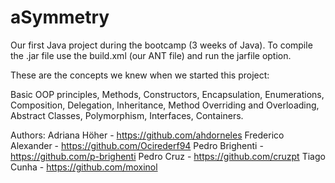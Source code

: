 # aSymmetry

Our first Java project during the bootcamp (3 weeks of Java).
To compile the .jar file use the build.xml (our ANT file) and run the jarfile option.

These are the concepts we knew when we started this project:

Basic OOP principles,
Methods, Constructors, Encapsulation, Enumerations,
Composition, Delegation, Inheritance, Method Overriding and Overloading,
Abstract Classes, Polymorphism, Interfaces, Containers.

Authors:
Adriana Höher - https://github.com/ahdorneles
Frederico Alexander - https://github.com/Ocirederf94
Pedro Brighenti - https://github.com/p-brighenti
Pedro Cruz - https://github.com/cruzpt
Tiago Cunha - https://github.com/moxinol
